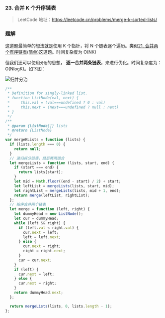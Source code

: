 ### 23. 合并 K 个升序链表

> LeetCode 地址：https://leetcode.cn/problems/merge-k-sorted-lists/

### 题解

这道题最简单的想法就是使用 K 个指针，将 N 个链表逐个遍历。类似[21. 合并两个有序链表(简单)](https://github.com/kerwin-ly/Blog/blob/main/algorithm/linked-list/21.%20%E5%90%88%E5%B9%B6%E4%B8%A4%E4%B8%AA%E6%9C%89%E5%BA%8F%E9%93%BE%E8%A1%A8(%E7%AE%80%E5%8D%95).md)这道题。时间复杂度为 O(NK)

但我们还可以使用`分治`的思想， **逐一合并两条链表**，来进行优化。时间复杂度为：O(NlogK)。如下图：

![归并分治](https://raw.githubusercontent.com/kerwin-ly/Blog/main/assets/imgs/algorithm/partition.png)

```js
/**
 * Definition for singly-linked list.
 * function ListNode(val, next) {
 *     this.val = (val===undefined ? 0 : val)
 *     this.next = (next===undefined ? null : next)
 * }
 */
/**
 * @param {ListNode[]} lists
 * @return {ListNode}
 */
var mergeKLists = function (lists) {
  if (lists.length === 0) {
    return null;
  }
  // 递归拆分链表，然后两两组合
  let mergeLists = function (lists, start, end) {
    if (start === end) {
      return lists[start];
    }
    let mid = Math.floor((end - start) / 2) + start;
    let leftList = mergeLists(lists, start, mid);
    let rightList = mergeLists(lists, mid + 1, end);
    return merge(leftList, rightList);
  };
  // 按序合并两个链表
  let merge = function (left, right) {
    let dummyHead = new ListNode();
    let cur = dummyHead;
    while (left && right) {
      if (left.val < right.val) {
        cur.next = left;
        left = left.next;
      } else {
        cur.next = right;
        right = right.next;
      }
      cur = cur.next;
    }
    if (left) {
      cur.next = left;
    } else {
      cur.next = right;
    }
    return dummyHead.next;
  };

  return mergeLists(lists, 0, lists.length - 1);
};
```
